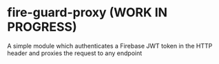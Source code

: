 # fire-guard-proxy (WORK IN PROGRESS)
A simple module which authenticates a Firebase JWT token in the HTTP header and proxies the request to any endpoint
